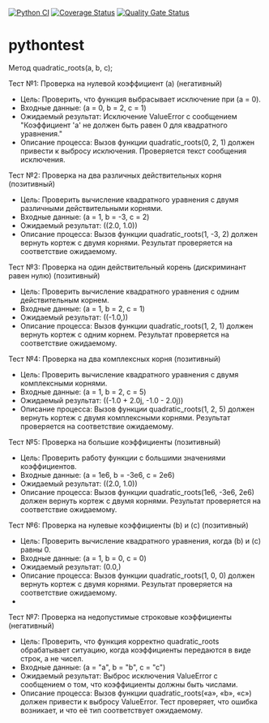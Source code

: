 [![Python CI](https://github.com/Alexanderkona/pythontest/actions/workflows/python-app.yml/badge.svg)](https://github.com/Alexanderkona/pythontest/actions/workflows/python-app.yml)
[![Coverage Status](https://coveralls.io/repos/github/Alexanderkona/pythontest/badge.svg?branch=main)](https://coveralls.io/github/Alexanderkona/pythontest?branch=main)
[![Quality Gate Status](https://sonarcloud.io/api/project_badges/measure?project=Alexanderkona_pythontest&metric=alert_status)](https://sonarcloud.io/dashboard?id=Alexanderkona_pythontest)

# pythontest

Метод quadratic_roots(a, b, c);

Тест №1: Проверка на нулевой коэффициент (a) (негативный)

- Цель: Проверить, что функция выбрасывает исключение при (a = 0).
- Входные данные: (a = 0, b = 2, c = 1)
- Ожидаемый результат: Исключение ValueError с сообщением "Коэффициент 'a' не должен быть равен 0 для квадратного уравнения."
- Описание процесса: Вызов функции quadratic_roots(0, 2, 1) должен привести к выбросу исключения. Проверяется текст сообщения исключения.



Тест №2: Проверка на два различных действительных корня (позитивный)

- Цель: Проверить вычисление квадратного уравнения с двумя различными действительными корнями.
- Входные данные: (a = 1, b = -3, c = 2)
- Ожидаемый результат: ((2.0, 1.0))
- Описание процесса: Вызов функции quadratic_roots(1, -3, 2) должен вернуть кортеж с двумя корнями. Результат проверяется на соответствие ожидаемому.


Тест №3: Проверка на один действительный корень (дискриминант равен нулю) (позитивный)

- Цель: Проверить вычисление квадратного уравнения с одним действительным корнем.
- Входные данные: (a = 1, b = 2, c = 1)
- Ожидаемый результат: ((-1.0,))
- Описание процесса: Вызов функции quadratic_roots(1, 2, 1) должен вернуть кортеж с одним корнем. Результат проверяется на соответствие ожидаемому.


Тест №4: Проверка на два комплексных корня (позитивный)

- Цель: Проверить вычисление квадратного уравнения с двумя комплексными корнями.
- Входные данные: (a = 1, b = 2, c = 5)
- Ожидаемый результат: ((-1.0 + 2.0j, -1.0 - 2.0j))
- Описание процесса: Вызов функции quadratic_roots(1, 2, 5) должен вернуть кортеж с двумя комплексными корнями. Результат проверяется на соответствие ожидаемому.



Тест №5: Проверка на большие коэффициенты (позитивный)

- Цель: Проверить работу функции с большими значениями коэффициентов.
- Входные данные: (a = 1e6, b = -3e6, c = 2e6)
- Ожидаемый результат: ((2.0, 1.0))
- Описание процесса: Вызов функции quadratic_roots(1e6, -3e6, 2e6) должен вернуть кортеж с двумя корнями. Результат проверяется на соответствие ожидаемому.


Тест №6: Проверка на нулевые коэффициенты (b) и (c) (позитивный)

- Цель: Проверить вычисление квадратного уравнения, когда (b) и (c) равны 0.
- Входные данные: (a = 1, b = 0, c = 0)
- Ожидаемый результат: (0.0,)
- Описание процесса: Вызов функции quadratic_roots(1, 0, 0) должен вернуть кортеж с двумя корнями. Результат проверяется на соответствие ожидаемому.
- 
Тест №7: Проверка на недопустимые строковые коэффициенты (негативный)
- Цель: Проверить, что функция корректно quadratic_roots обрабатывает ситуацию, когда коэффициенты передаются в виде строк, а не чисел.
- Входные данные: (a = "a", b = "b", c = "c")
- Ожидаемый результат: Выброс исключения ValueError с сообщением о том, что коэффициенты должны быть числами.
- Описание процесса: Вызов функции quadratic_roots(«a», «b», «c») должен привести к выбросу ValueError. Тест проверяет, что ошибка возникает, и что её тип соответствует ожидаемому.



